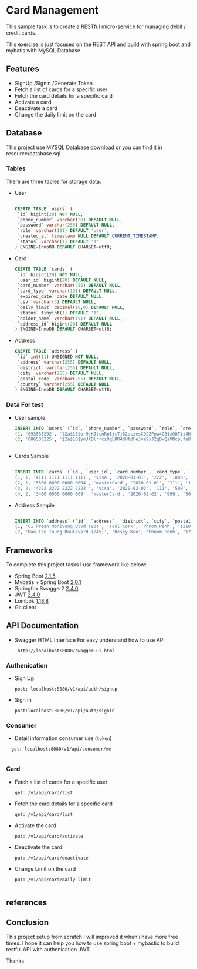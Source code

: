 # Card Management

This sample   task is to create a RESTful micro-service for managing debit / credit cards.

This exercise is just focused on the REST API and build with spring boot and mybatis with MySQL Database.

 
## Features

* SignUp /Signin /Generate Token 
* Fetch a list of cards for a specific user
* Fetch the card details for a specific card
* Activate a card
* Deactivate a card 
* Change the daily limit on the card



## Database

This project use MYSQL Database  [download](https://raw.githubusercontent.com/wecambodev/spring-boot-card-management/master/src/main/resources/database.sql) or you can find it in resource/database.sql

### Tables 
 There are three tables for storage data.
 
 * User  
 
     ```sql
    
    CREATE TABLE `users` (
      `id` bigint(20) NOT NULL,
      `phone_number` varchar(20) DEFAULT NULL,
      `password` varchar(255) DEFAULT NULL,
      `role` varchar(191) DEFAULT 'user',
      `created_at` timestamp NULL DEFAULT CURRENT_TIMESTAMP,
      `status` varchar(1) DEFAULT '1'
    ) ENGINE=InnoDB DEFAULT CHARSET=utf8;
    
    
     ```
  
 
 * Card  
 
     ```sql
    CREATE TABLE `cards` (
      `id` bigint(20) NOT NULL,
      `user_id` bigint(20) DEFAULT NULL,
      `card_number` varchar(255) DEFAULT NULL,
      `card_type` varchar(191) DEFAULT NULL,
      `expired_date` date DEFAULT NULL,
      `csv` varchar(3) DEFAULT NULL,
      `daily_limit` decimal(10,0) DEFAULT NULL,
      `status` tinyint(1) DEFAULT '1',
      `holder_name` varchar(191) DEFAULT NULL,
      `address_id` bigint(20) DEFAULT NULL
    ) ENGINE=InnoDB DEFAULT CHARSET=utf8;
    
    
     ```
 
 * Address
 
     ```sql
    CREATE TABLE `address` (
      `id` int(11) UNSIGNED NOT NULL,
      `address` varchar(255) DEFAULT NULL,
      `district` varchar(255) DEFAULT NULL,
      `city` varchar(255) DEFAULT NULL,
      `postal_code` varchar(255) DEFAULT NULL,
      `country` varchar(255) DEFAULT NULL
    ) ENGINE=InnoDB DEFAULT CHARSET=utf8;
    
     ```
     
     
     
### Data For test 

 * User sample 

    ```sql
    INSERT INTO `users` (`id`, `phone_number`, `password`, `role`, `created_at`, `status`) VALUES
    (1, '093883292', '$2a$10$or9jKJtcnRpIjcTj62aczesC99ZFpw4G61zOOTii4HecjbKADb67u', 'consumer', '2019-05-26 12:25:46', '1'),
    (2, '086503225', '$2a$10$ynJXDlrrcz9qLRR4dHtdFeJve9xJ2gDwQsVNcpLfe8BvZ.u/KXIwW', 'consumer', '2019-05-26 12:51:04', '1');
  
    ```

 * Cards Sample 

    ```sql
    
    INSERT INTO `cards` (`id`, `user_id`, `card_number`, `card_type`, `expired_date`, `csv`, `daily_limit`, `status`, `holder_name`, `address_id`) VALUES
    (1, 1, '4111 1111 1111 1111', 'visa', '2020-01-01', '222', '1000', 1, 'Phuong Phally', 1),
    (2, 1, '5500 0000 0000 0004', 'masterCard', '2020-01-01', '111', '1000', 1, 'Phuong Phally', 1),
    (3, 2, '4222 2222 2222 2222 ', 'visa', '2020-02-02', '111', '500', 0, 'Dara Penhchet', 2),
    (4, 2, '3400 0000 0000 009', 'masterCard', '2020-02-02', '999', '500', 1, 'Dara Penhchet', 2);

    ```

 * Address Sample 

    
     ```sql
     
     INSERT INTO `address` (`id`, `address`, `district`, `city`, `postal_code`, `country`) VALUES
     (1, '61 Preah Monivong Blvd (93)', 'Toul Kork', 'Phnom Penh', '12102', 'Cambodia'),
     (2, 'Mao Tse Toung Boulevard (245)', 'Resey Keo', 'Phnom Penh', '120102', 'Cambodia');
    
    
     ```
    
    


## Frameworks 

To complete this  project tasks I use framework like below:   

 * Spring Boot [2.1.5](https://spring.io/projects/spring-boot)
 * Mybatis + Spring Boot    [2.0.1](http://www.mybatis.org/spring-boot-starter/) 
 * Springfox Swagger2  [2.4.0](https://springfox.github.io/springfox/docs/current/)
 * JWT   [2.4.0](https://github.com/jwtk/jjwt)
 * Lombok   [1.18.8](https://projectlombok.org/features/all)
 * Git client



## API Documentation 

 * Swagger HTML Interface For easy understand how to use API
    ```
     http://localhost:8080/swagger-ui.html
    ```


### Authenication 

 * Sign Up

    ```
    post: localhost:8080/v1/api/auth/signup
    ```

 * Sign In

    ```
    post:localhost:8080/v1/api/auth/signin
    ```




### Consumer 

 * Detail information consumer use (````token````)

  ```
    get: localhost:8080/v1/api/consumer/me
    
  ```


### Card 


 * Fetch a list of cards for a specific user

    ```
    get: /v1/api/card/list
    
 * Fetch the card details for a specific card

    ```
    get: /v1/api/card/list
    
    ```

 * Activate the card
        
    ```
    put: /v1/api/card/activate
    
    ```
    
 * Deactivate the card

    ```
    put: /v1/api/card/deactivate
    
    ```
    
 * Change Limit on the card

    ```
    put: /v1/api/card/daily-limit
     
    ```
    
    








## references



## Conclusion  

This project setup from scratch I will improved it when i have more free times. I hope it can help you how to use spring boot + mybastic to build restful API with authenication JWT.


Thanks   

